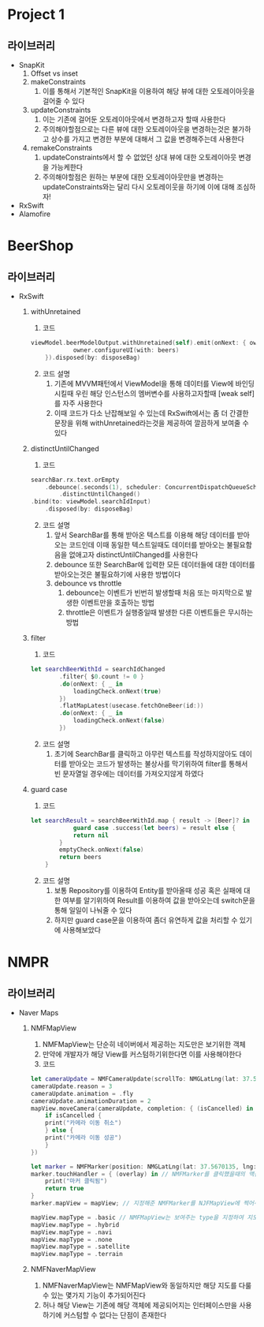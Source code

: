 # Project 1
## 라이브러리 
* SnapKit
	1. Offset vs inset
	2. makeConstraints 
		1. 이를 통해서 기본적인 SnapKit을 이용하여 해당 뷰에 대한 오토레이아웃을 걸어줄 수 있다 
	3. updateConstraints
		1. 이는 기존에 걸어둔 오토레이아웃에서 변경하고자 할때 사용한다 
		2. 주의해야할점으로는 다른 뷰에 대한 오토레이아웃을 변경하는것은 불가하고 상수를 가지고 변경한 부분에 대해서 
		   그 값을 변경해주는데 사용한다 
	4. remakeConstraints
		1. updateConstraints에서 할 수 없었던 상대 뷰에 대한 오토레이아웃 변경을 가능케한다 
		2. 주의해야할점은 원하는 부분에 대한 오토레이아웃만을 변경하는 updateConstraints와는 달리 다시 오토레이웃을 하기에 이에 대해 조심하자!
* RxSwift
* Alamofire

# BeerShop
## 라이브러리 
* RxSwift 
	1. withUnretained
		1. 코드 
		```Swift
		viewModel.beerModelOutput.withUnretained(self).emit(onNext: { owner, beers in
            		owner.configureUI(with: beers)
        	}).disposed(by: disposeBag)
		```
		2. 코드 설명 
			1. 기존에 MVVM패턴에서 ViewModel을 통해 데이터를 View에 바인딩시킬때 우린 해당 인스턴스의 멤버변수를 사용하고자할때 [weak self]를 자주 사용한다 
			2. 이때 코드가 다소 난잡해보일 수 있는데 RxSwift에서는 좀 더 간결한 문장을 위해 withUnretained라는것을 제공하여 깔끔하게 보여줄 수 있다
	2. distinctUntilChanged
		1. 코드 
		```Swift
		searchBar.rx.text.orEmpty
          	.debounce(.seconds(1), scheduler: ConcurrentDispatchQueueScheduler.init(qos: .default))
               	.distinctUntilChanged()
		.bind(to: viewModel.searchIdInput)
           	.disposed(by: disposeBag)
		```
		2. 코드 설명 
			1. 앞서 SearchBar를 통해 받아온 텍스트를 이용해 해당 데이터를 받아오는 코드인데 이때 동일한 텍스트일때도 데이터를 받아오는 불필요함음을 없애고자 distinctUntilChanged를 사용한다 
			2. debounce 또한 SearchBar에 입력한 모든 데이터들에 대한 데이터를 받아오는것은 불필요하기에 사용한 방법이다 
			3. debounce vs throttle 
				1. debounce는 이벤트가 빈번히 발생할때 처음 또는 마지막으로 발생한 이벤트만을 호출하는 방법 
				2. throttle은 이벤트가 실행중일때 발생한 다른 이벤트들은 무시하는 방법
			
	3. filter 
		1. 코드
		```Swift
		let searchBeerWithId = searchIdChanged
                .filter{ $0.count != 0 }
                .do(onNext: { _ in
               	    loadingCheck.onNext(true)
                })
                .flatMapLatest(usecase.fetchOneBeer(id:))
                .do(onNext: { _ in
                    loadingCheck.onNext(false)
                })
		```
		2. 코드 설명 
			1. 초기에 SearchBar를 클릭하고 아무런 텍스트를 작성하지않아도 데이터를 받아오는 코드가 발생하는 불상사를 막기위하여 filter를 통해서 빈 문자열일 경우에는 데이터를 가져오지않게 하였다
	4. guard case 
		1. 코드 
		```Swift
		let searchResult = searchBeerWithId.map { result -> [Beer]? in
            		guard case .success(let beers) = result else {
                	return nil
            	}
            	emptyCheck.onNext(false)
            	return beers
        	}
		```
		2. 코드 설명 
			1. 보통 Repository를 이용하여 Entity를 받아올때 성공 혹은 실패에 대한 여부를 알기위하여 Result를 이용하여 값을 받아오는데 switch문을 통해 일일이 나눠줄 수 있다 
			2. 하지만 guard case문을 이용하여 좀더 유연하게 값을 처리할 수 있기에 사용해보았다



# NMPR
## 라이브러리
* Naver Maps
	1. NMFMapView
		1. NMFMapView는 단순히 네이버에서 제공하는 지도만은 보기위한 객체
		2. 만약에 개발자가 해당 View를 커스텀하기위한다면 이를 사용해야한다
		3. 코드 
		```Swift
		let cameraUpdate = NMFCameraUpdate(scrollTo: NMGLatLng(lat: 37.5666102, lng: 126.9783881)) // 첫 지도 위치초기화
		cameraUpdate.reason = 3
		cameraUpdate.animation = .fly
		cameraUpdate.animationDuration = 2
		mapView.moveCamera(cameraUpdate, completion: { (isCancelled) in // 지정해준 좌표로 카메라 이동, 성공 & 실패 여부 확인
		    if isCancelled {
			print("카메라 이동 취소")
		    } else {
			print("카메라 이동 성공")
		    }
		})
		```
		```Swift
		let marker = NMFMarker(position: NMGLatLng(lat: 37.5670135, lng: 126.9783740)) // NMFMarker에 대한 좌표를 초기화
		marker.touchHandler = { (overlay) in // NMFMarker를 클릭했을때의 액션 코드
		    print("마커 클릭됨")
		    return true
		}
		marker.mapView = mapView; // 지정해준 NMFMarker를 NJFMapView에 찍어주는 코드
		```
		```Swift
		mapView.mapType = .basic // NMFMapView는 보여주는 type을 지정하여 지도를 표현해줄 수 있다, NMFNaverMapView에는 없음
		mapView.mapType = .hybrid
		mapView.mapType = .navi
		mapView.mapType = .none
		mapView.mapType = .satellite
		mapView.mapType = .terrain
		```
				
	2. NMFNaverMapView
		1. NMFNaverMapView는 NMFMapView와 동일하지만 해당 지도를 다룰 수 있는 몇가지 기능이 추가되어진다
		2. 허나 해당 View는 기존에 해당 객체에 제공되어지는 인터페이스만을 사용하기에 커스텀할 수 없다는 단점이 존재한다
